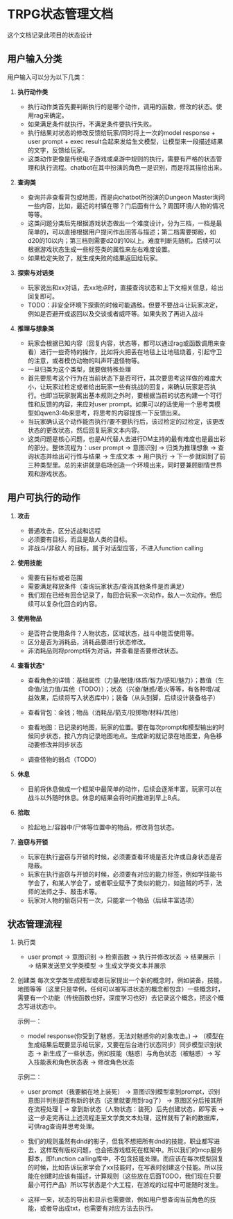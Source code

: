 # TRPG状态管理文档
这个文档记录此项目的状态设计

## 用户输入分类
用户输入可以分为以下几类：
 1. **执行动作类**
    - 执行动作类首先要判断执行的是哪个动作，调用的函数，修改的状态。使用rag来确定。
    - 如果满足条件就执行，不满足条件要执行失败。
    - 执行结果对状态的修改反馈给玩家/同时将上一次的model response + user prompt + exec result合起来发给生文模型，让模型来一段描述结果的文字，反馈给玩家。
    - 这类动作更像是传统电子游戏或桌游中规则的执行，需要有严格的状态管理和执行流程。chatbot在其中扮演的角色一是识别，而是将其描绘出来。

 2. **查询类**
    - 查询并非查看背包或地图，而是向chatbot所扮演的Dungeon Master询问一些内容，比如，最近的村镇在哪？门后面有什么？周围环境/人物的情况等等。
    - 这类问题分类后先根据游戏状态做出一个难度设计，分为三档，一档是最简单的，可以直接根据用户提问作出回答与描述；第二档需要掷骰，如d20的10以内；第三档则需要d20的10以上。难度判断先随机，后续可以根据游戏状态生成一些标签类的属性来左右难度设置。
    - 如果检定失败了，就生成失败的结果返回给玩家。
 
 3. **探索与对话类**
    - 玩家说出和xx对话，去xx地点时，直接查询状态和上下文相关信息，给出回复即可。
    - TODO：非安全环境下探索的时候可能遇敌。但要不要战斗让玩家决定，例如是否避开或返回以及交谈或者威吓等。如果失败了再进入战斗

 4. **推理与想象类**
    - 玩家会根据已知内容（回复内容，状态等，都可以通过rag或函数调用来查看）进行一些奇特的操作，比如将火把丢在地毯上让地毯烧着，引起守卫的注意，或者模仿动物的叫声吓退怪物等。
    - 一旦归类为这个类型，就要做特殊处理
    - 首先要思考这个行为在当前状态下是否可行，其次要思考这样做的难度大小，让玩家过检定或者给出玩家一些有挑战的回复，来确认玩家是否执行。也即当玩家脱离出基本规则之外时，要根据当前的状态构建一个可行性和反馈的内容，来应对user prompt。如果可以的话使用一个思考类模型如qwen3:4b来思考，将思考的内容提炼一下反馈出来。
    - 当玩家确认这个动作能否执行/要不要执行后，该过检定的过检定，该更改状态的更改状态，然后回复玩家文本内容。
    - 这类问题是核心问题，也是AI代替人去进行DM主持的最有难度也是最出彩的部分。整体流程为：user prompt -> 意图识别 -> 归类为推理想象 -> 查询状态并给出可行性与结果 -> 生成文本 -> 用户执行 -> 下一步就回到了前三种类型里。总的来讲就是临场创造一个环境出来，同时要兼顾剧情世界观和游戏状态。

## 用户可执行的动作
 1. **攻击**
    - 普通攻击，区分近战和远程
    - 必须要有目标，而且是敌人类的目标。
    - 非战斗/非敌人 的目标，属于对话型应答，不进入function calling

 2. **使用技能**
    - 需要有目标或者范围
    - 需要满足释放条件（查询玩家状态/查询其他条件是否满足）
    - 我们现在已经有回合记录了，每回合玩家一次动作，敌人一次动作。但后续可以复杂化回合的内容。

 3. **使用物品**
    - 是否符合使用条件？人物状态，区域状态，战斗中能否使用等。
    - 区分是否为消耗品，消耗品要进行状态修改。
    - 非消耗品则将prompt转为对话，并查看是否要修改状态。

 4. **查看状态***
    - 查看角色的详情：基础属性（力量/敏捷/体质/智力/感知/魅力）；数值（生命值/法力值/其他（TODO））；状态（兴奋/魅惑/着火等等，有各种增/减益效果，后续将写入状态库中）；装备（从头到脚，后续设计装备格子）

    - 查看背包：金钱；物品（消耗品/箭支/投掷物/材料/其他）
    - 查看地图：已记录的地图，玩家的位置。要在每次prompt和模型输出的时候同步状态，按八方向记录地图地点。生成新的就记录在地图里，角色移动要修改并同步状态
    - 调查怪物的弱点（TODO）

 5. **休息**
    - 目前将休息做成一个框架中最简单的动作，后续会逐渐丰富。玩家可以在战斗以外随时休息。休息的结果会将时间推进到早上8点。

 6. **拾取**
    - 捡起地上/容器中/尸体等位置中的物品，修改背包状态。
 
 7. **盗窃与开锁**
    - 玩家在执行盗窃与开锁的时候，必须要查看环境是否允许或自身状态是否隐蔽。
    - 玩家在执行盗窃与开锁的时候，必须要有对应的能力标签，例如学技能书学会了，和某人学会了，或者职业赋予了类似的能力，如盗贼的巧手，法师的法师之手、敲击术等。
    - 玩家对人物的偷窃只有一次，只能拿一个物品（后续丰富选项）


## 状态管理流程

 1. 执行类
    - user prompt -> 意图识别 -> 检索函数 -> 执行并修改状态 -> 结果展示
      ｜
      -> 结果发送至文学类模型 -> 生成文学类文本并展示

 2. 创建类
 每次文学类生成模型或者玩家提出一个新的概念时，例如装备，技能，地图等等（这里只是举例，任何可以被写进状态的概念都包含）一些概念时，需要有一个功能（传统函数也好，深度学习也好）去记录这个概念，把这个概念写进状态中。
    
    示例一：
     - model response(你受到了魅惑，无法对魅惑你的对象攻击。) -> （模型在生成结果后既要显示给玩家，又要在后台进行状态同步）同步模型识别状态 -> 新生成了一些状态，例如技能（魅惑）与角色状态（被魅惑）-> 写入技能表和角色状态表 -> 修改角色状态
    
    示例二：
     - user prompt（我要躺在地上装死） -> 意图识别模型拿到prompt，识别意图并判别是否有新的状态（这里就要用到rag了） -> 意图区分后按其所在流程处理
        |
        -> 拿到新状态（人物状态：装死）后先创建状态，即写表 -> 这一步走完再让上述流程走至文学类文本处理，这样就有了新的数据库，可供rag查询并思考处理。
    
     - 我们的规则虽然有dnd的影子，但我不想把所有dnd的技能，职业都写进去，这样既有版权问题，也会把游戏框死在框架中。所以我们的mcp服务脚本，即function calling库中，不包含技能处理。而应该在每次模型回复的时候，比如告诉玩家学会了xx技能时，在写表时创建这个技能。所以技能在创建时应该有描述，计算规则（这些放在后面TODO，我们现在只要最小可行产品）所以写状态是个大工程，在游戏的过程中可能随时发生。
     - 这样一来，状态的导出和显示也需要做，例如用户想查询当前角色的技能，或者导出成txt，也需要有对应方法去执行。